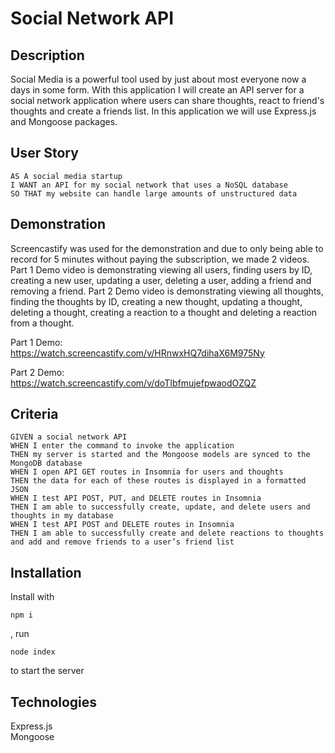 # Social Network API

## Description

Social Media is a powerful tool used by just about most everyone now a days in some form. With this application I will create an API server for a social network application where users can share thoughts, react to friend's thoughts and create a friends list. In this application we will use Express.js and Mongoose packages.

## User Story
```
AS A social media startup
I WANT an API for my social network that uses a NoSQL database
SO THAT my website can handle large amounts of unstructured data
```

## Demonstration

Screencastify was used for the demonstration and due to only being able to record for 5 minutes without paying the subscription, we made 2 videos. Part 1 Demo video is demonstrating viewing all users, finding users by ID, creating a new user, updating a user, deleting a user, adding a friend and removing a friend. Part 2 Demo video is demonstrating viewing all thoughts, finding the thoughts by ID, creating a new thought, updating a thought, deleting a thought, creating a reaction to a thought and deleting a reaction from a thought.

Part 1 Demo:
<br />
https://watch.screencastify.com/v/HRnwxHQ7dihaX6M975Ny
<br />

Part 2 Demo:
<br />
https://watch.screencastify.com/v/doTIbfmujefpwaodOZQZ
<br />

## Criteria
```
GIVEN a social network API
WHEN I enter the command to invoke the application
THEN my server is started and the Mongoose models are synced to the MongoDB database
WHEN I open API GET routes in Insomnia for users and thoughts
THEN the data for each of these routes is displayed in a formatted JSON
WHEN I test API POST, PUT, and DELETE routes in Insomnia
THEN I am able to successfully create, update, and delete users and thoughts in my database
WHEN I test API POST and DELETE routes in Insomnia
THEN I am able to successfully create and delete reactions to thoughts and add and remove friends to a user’s friend list
```

## Installation

Install with 
```
npm i
```
,
run
```
node index
```
to start the server

## Technologies

Express.js
<br />
Mongoose


